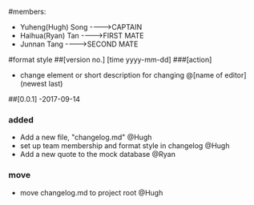 #members:
 - Yuheng(Hugh) Song   ---->CAPTAIN
 - Haihua(Ryan) Tan    ---->FIRST MATE
 - Junnan Tang         ---->SECOND MATE

#format style
##[version no.] [time yyyy-mm-dd]
###[action]
 - change element or short description for changing @[name of editor]
(newest last)



##[0.0.1] -2017-09-14
### added
 - Add a new file, "changelog.md"  @Hugh
 - set up team membership and format style in changelog @Hugh
 - Add a new quote to the mock database @Ryan

### move
 - move changelog.md to project root  @Hugh

